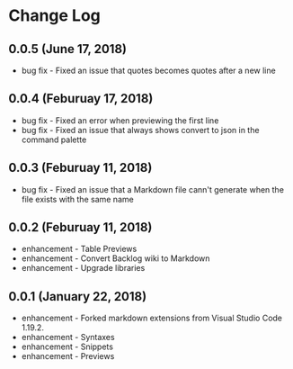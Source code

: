 # Change Log

## 0.0.5 (June 17, 2018)
* bug fix - Fixed an issue that quotes becomes quotes after a new line

## 0.0.4 (Feburuay 17, 2018)
* bug fix - Fixed an error when previewing the first line
* bug fix - Fixed an issue that always shows convert to json in the command palette

## 0.0.3 (Feburuay 11, 2018)
* bug fix - Fixed an issue that a Markdown file cann't generate when the file exists with the same name

## 0.0.2 (Feburuay 11, 2018)
* enhancement - Table Previews
* enhancement - Convert Backlog wiki to Markdown
* enhancement - Upgrade libraries

## 0.0.1 (January 22, 2018)
* enhancement - Forked markdown extensions from Visual Studio Code 1.19.2.
* enhancement - Syntaxes
* enhancement - Snippets
* enhancement - Previews
